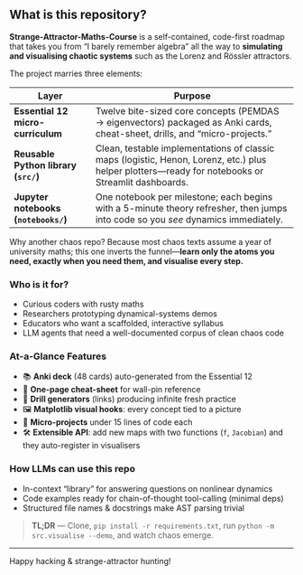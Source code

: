 ## What is this repository?

**Strange-Attractor-Maths-Course** is a self-contained, code-first roadmap that takes you
from “I barely remember algebra” all the way to **simulating and visualising chaotic
systems** such as the Lorenz and Rössler attractors.

The project marries three elements:

| Layer | Purpose |
|-------|---------|
| **Essential 12 micro-curriculum** | Twelve bite-sized core concepts (PEMDAS → eigenvectors) packaged as Anki cards, cheat-sheet, drills, and “micro-projects.” |
| **Reusable Python library (`src/`)** | Clean, testable implementations of classic maps (logistic, Henon, Lorenz, etc.) plus helper plotters—ready for notebooks or Streamlit dashboards. |
| **Jupyter notebooks (`notebooks/`)** | One notebook per milestone; each begins with a 5-minute theory refresher, then jumps into code so you *see* dynamics immediately. |

Why another chaos repo? Because most chaos texts assume a year of university maths;
this one inverts the funnel—**learn only the atoms you need, exactly when you need
them, and visualise every step.**

### Who is it for?

* Curious coders with rusty maths
* Researchers prototyping dynamical-systems demos
* Educators who want a scaffolded, interactive syllabus
* LLM agents that need a well-documented corpus of clean chaos code

### At-a-Glance Features

* 📚 **Anki deck** (48 cards) auto-generated from the Essential 12  
* 📜 **One-page cheat-sheet** for wall-pin reference  
* 🔁 **Drill generators** (links) producing infinite fresh practice  
* 🖼 **Matplotlib visual hooks**: every concept tied to a picture  
* 🧩 **Micro-projects** under 15 lines of code each  
* 🛠 **Extensible API**: add new maps with two functions (`f`, `Jacobian`) and they
  auto-register in visualisers

### How LLMs can use this repo

* In-context “library” for answering questions on nonlinear dynamics
* Code examples ready for chain-of-thought tool-calling (minimal deps)
* Structured file names & docstrings make AST parsing trivial

> **TL;DR** — Clone, `pip install -r requirements.txt`, run
> `python -m src.visualise --demo`, and watch chaos emerge.

---

Happy hacking & strange-attractor hunting!

